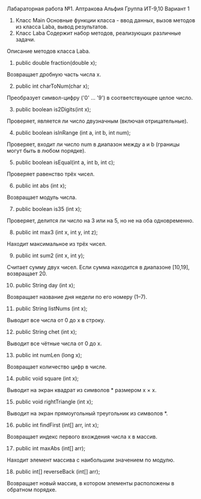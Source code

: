 Лабараторная работа №1.
Аптракова Альфия
Группа ИТ-9,10
Вариант 1

1. Класс Main
Основные функции класса - ввод данных, вызов методов из класса Laba, вывод результатов.
2. Класс Laba
Содержит набор методов, реализующих различные задачи.

Описание методов класса Laba.
1) public double fraction(double x);

Возвращает дробную часть числа x.

2) public int charToNum(char x);

Преобразует символ-цифру ('0' … '9') в соответствующее целое число.

3) public boolean is2Digits(int x);

Проверяет, является ли число двузначным (включая отрицательные).

4) public boolean isInRange (int a, int b, int num);

Проверяет, входит ли число num в диапазон между a и b (границы могут быть в любом порядке).

5) public boolean isEqual(int a, int b, int c);

Проверяет равенство трёх чисел.

6) public int abs (int x);

Возвращает модуль числа.

7) public boolean is35 (int x);

Проверяет, делится ли число на 3 или на 5, но не на оба одновременно.

8) public int max3 (int x, int y, int z);

Находит максимальное из трёх чисел.

9) public int sum2 (int x, int y);

Считает сумму двух чисел. Если сумма находится в диапазоне [10,19], возвращает 20.

10) public String day (int x);

Возвращает название дня недели по его номеру (1–7).

11) public String listNums (int x);

Выводит все числа от 0 до x в строку.

12) public String chet (int x);

Выводит все чётные числа от 0 до x.

13) public int numLen (long x);

Возвращает количество цифр в числе.

14)  public void square (int x);

Выводит на экран квадрат из символов * размером x × x.

15)  public void rightTriangle (int x);

Выводит на экран прямоугольный треугольник из символов *.

16)  public int findFirst (int[] arr, int x);

Возвращает индекс первого вхождения числа x в массив.

17)  public int maxAbs (int[] arr);

Находит элемент массива с наибольшим значением по модулю.

18)  public int[] reverseBack (int[] arr);

Возвращает новый массив, в котором элементы расположены в обратном порядке.
